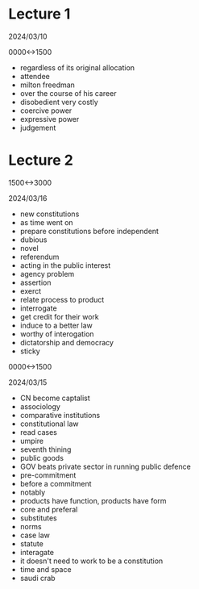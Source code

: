# Lecture 1

2024/03/10

0000<->1500

- regardless of its original allocation
- attendee
- milton freedman
- over the course of his career
- disobedient very costly
- coercive power
- expressive power
- judgement

# Lecture 2

1500<->3000

2024/03/16

- new constitutions
- as time went on
- prepare constitutions before independent
- dubious
- novel
- referendum
- acting in the public interest
- agency problem
- assertion
- exerct
- relate process to product
- interrogate
- get credit for their work
- induce to a better law
- worthy of interogation
- dictatorship and democracy
- sticky

0000<->1500

2024/03/15

- CN become captalist
- associology
- comparative institutions
- constitutional law
- read cases
- umpire
- seventh thining
- public goods
- GOV beats private sector in running public defence
- pre-commitment
- before a commitment
- notably
- products have function, products have form
- core and preferal
- substitutes
- norms
- case law
- statute
- interagate
- it doesn't need to work to be a constitution
- time and space
- saudi crab
